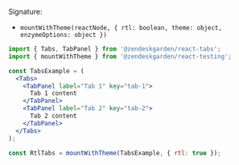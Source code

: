 Signature:

- `mountWithTheme(reactNode, { rtl: boolean, theme: object, enzymeOptions: object })`

```jsx static
import { Tabs, TabPanel } from '@zendeskgarden/react-tabs';
import { mountWithTheme } from '@zendeskgarden/react-testing';

const TabsExample = (
  <Tabs>
    <TabPanel label="Tab 1" key="tab-1">
      Tab 1 content
    </TabPanel>
    <TabPanel label="Tab 2" key="tab-2">
      Tab 2 content
    </TabPanel>
  </Tabs>
);

const RtlTabs = mountWithTheme(TabsExample, { rtl: true });
```
